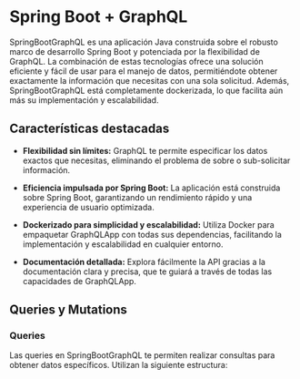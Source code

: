 # Spring Boot + GraphQL
SpringBootGraphQL es una aplicación Java construida sobre el robusto marco de desarrollo Spring Boot y potenciada por la
flexibilidad de GraphQL. La combinación de estas tecnologías ofrece una solución eficiente y fácil de usar para el
manejo de datos, permitiéndote obtener exactamente la información que necesitas con una sola solicitud. Además,
SpringBootGraphQL está completamente dockerizada, lo que facilita aún más su implementación y escalabilidad.

## Características destacadas
- **Flexibilidad sin límites:** GraphQL te permite especificar los datos exactos que necesitas, eliminando el problema
  de sobre o sub-solicitar información.

- **Eficiencia impulsada por Spring Boot:** La aplicación está construida sobre Spring Boot, garantizando un rendimiento
  rápido y una experiencia de usuario optimizada.

- **Dockerizado para simplicidad y escalabilidad:** Utiliza Docker para empaquetar GraphQLApp con todas sus
  dependencias, facilitando la implementación y escalabilidad en cualquier entorno.

- **Documentación detallada:** Explora fácilmente la API gracias a la documentación clara y precisa, que te guiará a
  través de todas las capacidades de GraphQLApp.

## Queries y Mutations

### Queries
Las queries en SpringBootGraphQL te permiten realizar consultas para obtener datos específicos. Utilizan la siguiente estructura: